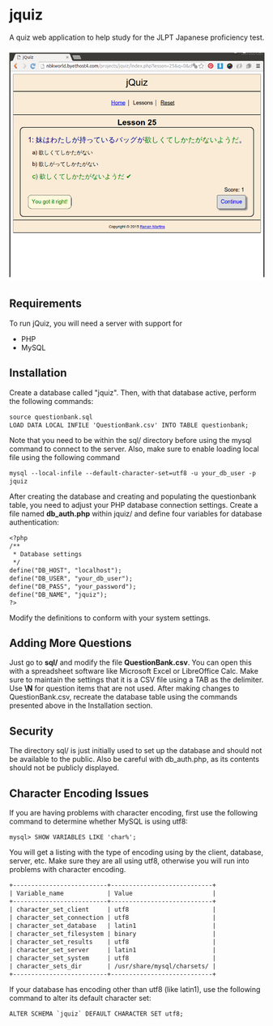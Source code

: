 # jquiz

A quiz web application to help study for the JLPT Japanese proficiency test.

![jQuiz Screenshot](screenshot.png "jQuiz")

## Requirements

To run jQuiz, you will need a server with support for
* PHP
* MySQL

## Installation

Create a database called "jquiz". Then, with that database active, perform the following commands:

```
source questionbank.sql
LOAD DATA LOCAL INFILE 'QuestionBank.csv' INTO TABLE questionbank;
```

Note that you need to be within the sql/ directory before using the mysql command to connect to the server. Also, make sure to enable loading local file using the following command

```
mysql --local-infile --default-character-set=utf8 -u your_db_user -p jquiz
```

After creating the database and creating and populating the questionbank table, you need to adjust your PHP database connection settings. Create a file named **db_auth.php** within jquiz/ and define four variables for database authentication:

```
<?php
/**
 * Database settings
 */
define("DB_HOST", "localhost");
define("DB_USER", "your_db_user");
define("DB_PASS", "your_password");
define("DB_NAME", "jquiz");
?>
```

Modify the definitions to conform with your system settings.

## Adding More Questions

Just go to **sql/** and modify the file **QuestionBank.csv**. You can open this with a spreadsheet software like Microsoft Excel or LibreOffice Calc. Make sure to maintain the settings that it is a CSV file using a TAB as the delimiter. Use **\N** for question items that are not used. After making changes to QuestionBank.csv, recreate the database table using the commands presented above in the Installation section.

## Security

The directory sql/ is just initially used to set up the database and should not be available to the public. Also be careful with db_auth.php, as its contents should not be publicly displayed.

## Character Encoding Issues

If you are having problems with character encoding, first use the following
command to determine whether MySQL is using utf8:

```
mysql> SHOW VARIABLES LIKE 'char%';
```

You will get a listing with the type of encoding using by the client, database,
server, etc. Make sure they are all using utf8, otherwise you will run into
problems with character encoding.

```
+--------------------------+----------------------------+
| Variable_name            | Value                      |
+--------------------------+----------------------------+
| character_set_client     | utf8                       |
| character_set_connection | utf8                       |
| character_set_database   | latin1                     |
| character_set_filesystem | binary                     |
| character_set_results    | utf8                       |
| character_set_server     | latin1                     |
| character_set_system     | utf8                       |
| character_sets_dir       | /usr/share/mysql/charsets/ |
+--------------------------+----------------------------+
```

If your database has encoding other than utf8 (like latin1), use the following
command to alter its default character set:

```
ALTER SCHEMA `jquiz` DEFAULT CHARACTER SET utf8;
```
